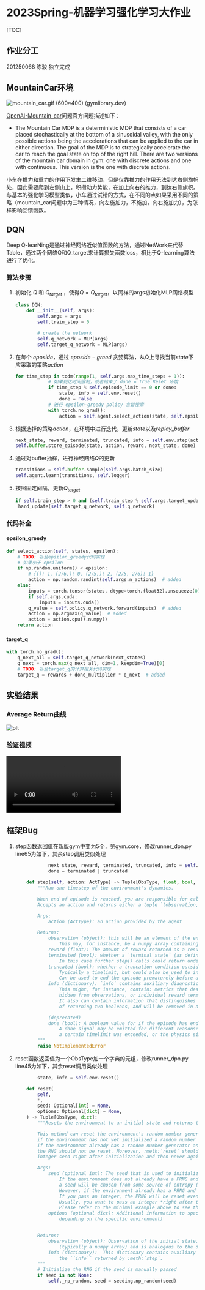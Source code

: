 # 2023Spring-机器学习强化学习大作业

[TOC]

## 作业分工

201250068 陈骏 独立完成

## MountainCar环境

![mountain_car.gif (600×400) (gymlibrary.dev)](https://www.gymlibrary.dev/_images/mountain_car.gif)

[OpenAI-Mountain_car](https://www.gymlibrary.dev/environments/classic_control/mountain_car/)问题官方问题描述如下：

* The Mountain Car MDP is a deterministic MDP that consists of a car placed stochastically at the bottom of a sinusoidal valley, with the only possible actions being the accelerations that can be applied to the car in either direction. The goal of the MDP is to strategically accelerate the car to reach the goal state on top of the right hill. There are two versions of the mountain car domain in gym: one with discrete actions and one with continuous. This version is the one with discrete actions.

小车在推力和重力的作用下发生二维移动，但是仅靠推力的作用无法到达右侧旗帜处，因此需要爬到左侧山上，积攒动力势能，在加上向右的推力，到达右侧旗帜。与基本的强化学习模型类似，小车通过试错的方式，在不同的点如果采用不同的策略（mountain_car问题中为三种情况，向左施加力，不施加，向右施加力），为怎样影响回馈函数。

## DQN

Deep Q-learNing是通过神经网络近似值函数的方法，通过NetWork来代替Table，通过两个网络Q和Q_target来计算损失函数loss，相比于Q-learning算法进行了优化。

### 算法步骤

1. 初始化 $Q$ 和 $Q_{target}$ ，使得$Q=Q_{target}$，以同样的args初始化MLP网络模型

   ~~~python
   class DQN:
       def __init__(self, args):
           self.args = args
           self.train_step = 0
   
           # create the network
           self.q_network = MLP(args)
           self.target_q_network = MLP(args)
   ~~~

2. 在每个 $eposide$，通过 $eposide -greed$ 贪婪算法，从Q上寻找当前$state$下应采取的策略$action$

   ~~~python
   for time_step in tqdm(range(1, self.args.max_time_steps + 1)):
               # 如果到达时间限制，或者结束了 done = True Reset 环境
               if time_step % self.episode_limit == 0 or done:
                   state, info = self.env.reset()
                   done = False
               # 进行 epsilon-greedy policy 贪婪搜索
               with torch.no_grad():
                   action = self.agent.select_action(state, self.epsilon)
   ~~~

3. 根据选择的策略$action$，在环境中进行迭代，更新$state$以及$replay\_buffer$

   ~~~python
   next_state, reward, terminated, truncated, info = self.env.step(action)
   self.buffer.store_episode(state, action, reward, next_state, done)
   ~~~

4. 通过对buffer抽样，进行神经网络$Q$的更新

   ~~~python
   transitions = self.buffer.sample(self.args.batch_size)
   self.agent.learn(transitions, self.logger)
   ~~~

5. 按照固定间隔，更新$Q_{target}$

   ~~~python
   if self.train_step > 0 and (self.train_step % self.args.target_update_cycle) == 0:
   	hard_update(self.target_q_network, self.q_network)
   ~~~

### 代码补全

#### epsilon_greedy

```python
def select_action(self, states, epsilon):
    # TODO: 补全epsilon_greedy代码实现
    # 如果小于 epsilon
    if np.random.uniform() < epsilon:
        # {(): 1, (276,): 0, (275,): 2, (275, 276): 1}
        action = np.random.randint(self.args.n_actions)  # added
    else:
        inputs = torch.tensor(states, dtype=torch.float32).unsqueeze(0)
        if self.args.cuda:
            inputs = inputs.cuda()
        q_value = self.policy.q_network.forward(inputs)  # added
        action = np.argmax(q_value)  # added
        action = action.cpu().numpy()
    return action
```

#### target_q

```python
with torch.no_grad():
    q_next_all = self.target_q_network(next_states)
    q_next = torch.max(q_next_all, dim=1, keepdim=True)[0]
    # TODO: 补全target_q的计算相关代码实现
    target_q = rewards + done_multiplier * q_next  # added
```

## 实验结果

### Average Return曲线

![plt](.\log\MountainCar-v0\DQN\order_1\plt.png)

### 验证视频

<video src=".\RL_result.mp4"></video>
## 框架Bug

1. step函数返回值在新版gym中变为5个，见gym.core，修改runner_dpn.py line65为如下，其余step调用类似处理

   ~~~python
               next_state, reward, terminated, truncated, info = self.env.step(action)
               done = terminated | truncated
   ~~~

   ~~~python
       def step(self, action: ActType) -> Tuple[ObsType, float, bool, bool, dict]:
           """Run one timestep of the environment's dynamics.
   
           When end of episode is reached, you are responsible for calling :meth:`reset` to reset this environment's state.
           Accepts an action and returns either a tuple `(observation, reward, terminated, truncated, info)`.
   
           Args:
               action (ActType): an action provided by the agent
   
           Returns:
               observation (object): this will be an element of the environment's :attr:`observation_space`.
                   This may, for instance, be a numpy array containing the positions and velocities of certain objects.
               reward (float): The amount of reward returned as a result of taking the action.
               terminated (bool): whether a `terminal state` (as defined under the MDP of the task) is reached.
                   In this case further step() calls could return undefined results.
               truncated (bool): whether a truncation condition outside the scope of the MDP is satisfied.
                   Typically a timelimit, but could also be used to indicate agent physically going out of bounds.
                   Can be used to end the episode prematurely before a `terminal state` is reached.
               info (dictionary): `info` contains auxiliary diagnostic information (helpful for debugging, learning, and logging).
                   This might, for instance, contain: metrics that describe the agent's performance state, variables that are
                   hidden from observations, or individual reward terms that are combined to produce the total reward.
                   It also can contain information that distinguishes truncation and termination, however this is deprecated in favour
                   of returning two booleans, and will be removed in a future version.
   
               (deprecated)
               done (bool): A boolean value for if the episode has ended, in which case further :meth:`step` calls will return undefined results.
                   A done signal may be emitted for different reasons: Maybe the task underlying the environment was solved successfully,
                   a certain timelimit was exceeded, or the physics simulation has entered an invalid state.
           """
           raise NotImplementedError
   ~~~

2. reset函数返回值为一个ObsType加一个字典的元组，修改runner_dpn.py line45为如下，其余reset调用类似处理

   ~~~python
           state, info = self.env.reset()
   ~~~

   ~~~python
       def reset(
           self,
           *,
           seed: Optional[int] = None,
           options: Optional[dict] = None,
       ) -> Tuple[ObsType, dict]:
           """Resets the environment to an initial state and returns the initial observation.
   
           This method can reset the environment's random number generator(s) if ``seed`` is an integer or
           if the environment has not yet initialized a random number generator.
           If the environment already has a random number generator and :meth:`reset` is called with ``seed=None``,
           the RNG should not be reset. Moreover, :meth:`reset` should (in the typical use case) be called with an
           integer seed right after initialization and then never again.
   
           Args:
               seed (optional int): The seed that is used to initialize the environment's PRNG.
                   If the environment does not already have a PRNG and ``seed=None`` (the default option) is passed,
                   a seed will be chosen from some source of entropy (e.g. timestamp or /dev/urandom).
                   However, if the environment already has a PRNG and ``seed=None`` is passed, the PRNG will *not* be reset.
                   If you pass an integer, the PRNG will be reset even if it already exists.
                   Usually, you want to pass an integer *right after the environment has been initialized and then never again*.
                   Please refer to the minimal example above to see this paradigm in action.
               options (optional dict): Additional information to specify how the environment is reset (optional,
                   depending on the specific environment)
   
   
           Returns:
               observation (object): Observation of the initial state. This will be an element of :attr:`observation_space`
                   (typically a numpy array) and is analogous to the observation returned by :meth:`step`.
               info (dictionary):  This dictionary contains auxiliary information complementing ``observation``. It should be analogous to
                   the ``info`` returned by :meth:`step`.
           """
           # Initialize the RNG if the seed is manually passed
           if seed is not None:
               self._np_random, seed = seeding.np_random(seed)
   ~~~

   